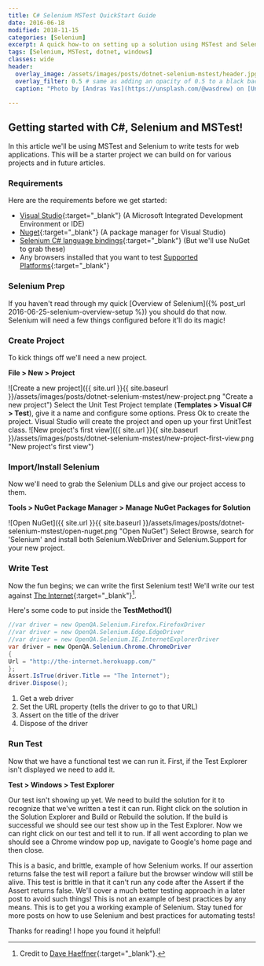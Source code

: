```yaml
---
title: C# Selenium MSTest QuickStart Guide
date: 2016-06-18
modified: 2018-11-15
categories: [Selenium]
excerpt: A quick how-to on setting up a solution using MSTest and Selenium!
tags: [Selenium, MSTest, dotnet, windows]
classes: wide
header:
  overlay_image: /assets/images/posts/dotnet-selenium-mstest/header.jpg
  overlay_filter: 0.5 # same as adding an opacity of 0.5 to a black background
  caption: "Photo by [Andras Vas](https://unsplash.com/@wasdrew) on [Unsplash](https://unsplash.com)"

---
```


## Getting started with C#, Selenium and MSTest!
In this article we'll be using MSTest and Selenium to write tests for web applications. This will be a starter project we can build on for various projects and in future articles.

### Requirements
Here are the requirements before we get started:

 * [Visual Studio](https://www.visualstudio.com/en-us/downloads/download-visual-studio-vs.aspx){:target="_blank"} (A Microsoft Integrated Development Environment or IDE)
 * [Nuget](http://docs.nuget.org/consume/installing-nuget){:target="_blank"} (A package manager for Visual Studio)
 * [Selenium C# language bindings](http://docs.seleniumhq.org/download/){:target="_blank"} (But we'll use NuGet to grab these)
 * Any browsers installed that you want to test [Supported Platforms](http://docs.seleniumhq.org/about/platforms.jsp){:target="_blank"}

### Selenium Prep
If you haven't read through my quick [Overview of Selenium]({% post_url 2016-06-25-selenium-overview-setup %}) you should do that now. Selenium will need a few things configured before it'll do its magic!

### Create Project
To kick things off we'll need a new project.

**File > New > Project**

![Create a new project]({{ site.url }}{{ site.baseurl }}/assets/images/posts/dotnet-selenium-mstest/new-project.png "Create a new project")
Select the Unit Test Project template (**Templates > Visual C# > Test**), give it a name and configure some options. Press Ok to create the project. Visual Studio will create the project and open up your first UnitTest class.
![New project's first view]({{ site.url }}{{ site.baseurl }}/assets/images/posts/dotnet-selenium-mstest/new-project-first-view.png "New project's first view")

### Import/Install Selenium
Now we'll need to grab the Selenium DLLs and give our project access to them.

**Tools > NuGet Package Manager > Manage NuGet Packages for Solution**

![Open NuGet]({{ site.url }}{{ site.baseurl }}/assets/images/posts/dotnet-selenium-mstest/open-nuget.png "Open NuGet")
Select Browse, search for 'Selenium' and install both Selenium.WebDriver and Selenium.Support for your new project.

### Write Test
Now the fun begins; we can write the first Selenium test!
We'll write our test against [The Internet](http://the-internet.herokuapp.com/){:target="_blank"}[^theinternet].

[^theinternet]: Credit to [Dave Haeffner](http://davehaeffner.com/){:target="_blank"}.

Here's some code to put inside the **TestMethod1()**

```c#
//var driver = new OpenQA.Selenium.Firefox.FirefoxDriver
//var driver = new OpenQA.Selenium.Edge.EdgeDriver
//var driver = new OpenQA.Selenium.IE.InternetExplorerDriver
var driver = new OpenQA.Selenium.Chrome.ChromeDriver
{
Url = "http://the-internet.herokuapp.com/"
};
Assert.IsTrue(driver.Title == "The Internet");
driver.Dispose();
```

1. Get a web driver
2. Set the URL property (tells the driver to go to that URL)
3. Assert on the title of the driver
4. Dispose of the driver

### Run Test
Now that we have a functional test we can run it. First, if the Test Explorer isn't displayed we need to add it.

**Test > Windows > Test Explorer**

Our test isn't showing up yet. We need to build the solution for it to recognize that we've written a test it can run. Right click on the solution in the Solution Explorer and Build or Rebuild the solution. If the build is successful we should see our test show up in the Test Explorer. Now we can right click on our test and tell it to run. If all went according to plan we should see a Chrome window pop up, navigate to Google's home page and then close.

This is a basic, and brittle, example of how Selenium works. If our assertion returns false the test will report a failure but the browser window will still be alive. This test is brittle in that it can't run any code after the Assert if the Assert returns false. We'll cover a much better testing approach in a later post to avoid such things! This is not an example of best practices by any means. This is to get you a working example of Selenium. Stay tuned for more posts on how to use Selenium and best practices for automating tests!

Thanks for reading! I hope you found it helpful!
